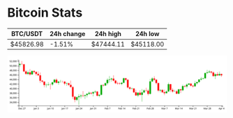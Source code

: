 # Bitcoin Stats

BTC/USDT|24h change|24h high|24h low|
|---|---|---|---|
|$45826.98|-1.51%|$47444.11|$45118.00|

<img src="./chart.svg">
